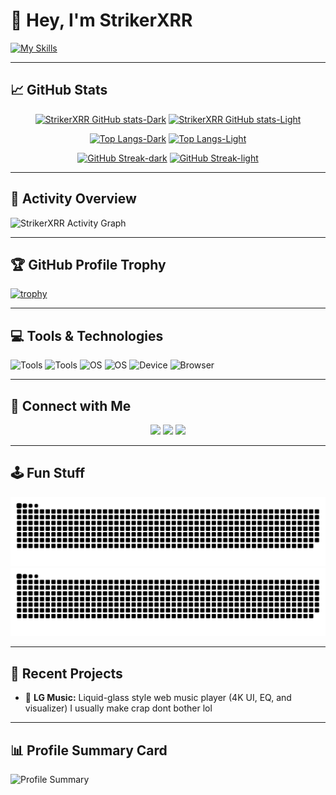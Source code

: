  # 👋 Hey, I'm StrikerXRR

[![My Skills](https://skillicons.dev/icons?i=js,html,css,lua,androidstudio,apple,blender,git,github,gcp,gradle,linux,windows,ai&perline=8)](https://skillicons.dev)

---

## 📈 GitHub Stats
<div align="center">

[![StrikerXRR GitHub stats-Dark](https://github-readme-stats.vercel.app/api?username=StrikerXR&show_icons=true&theme=dark&bg_color=0d1117&hide_border=true#gh-dark-mode-only)](https://github.com/anuraghazra/github-readme-stats#gh-dark-mode-only)
[![StrikerXRR GitHub stats-Light](https://github-readme-stats.vercel.app/api?username=StrikerXR&show_icons=true&theme=default&bg_color=ffffff&hide_border=true#gh-light-mode-only)](https://github.com/anuraghazra/github-readme-stats#gh-light-mode-only)

[![Top Langs-Dark](https://github-readme-stats.vercel.app/api/top-langs/?username=StrikerXR&layout=donut&theme=dark&bg_color=0d1117&hide_border=true#gh-dark-mode-only)](https://github.com/anuraghazra/github-readme-stats#gh-dark-mode-only)
[![Top Langs-Light](https://github-readme-stats.vercel.app/api/top-langs/?username=StrikerXR&layout=donut&theme=default&bg_color=ffffff&hide_border=true#gh-light-mode-only)](https://github.com/anuraghazra/github-readme-stats#gh-light-mode-only)

[![GitHub Streak-dark](https://streak-stats.demolab.com?user=StrikerXR&theme=github-dark&hide_border=true&date_format=j%20M%5B%20Y%5D#gh-dark-mode-only)](https://git.io/streak-stats#gh-dark-mode-only)
[![GitHub Streak-light](https://streak-stats.demolab.com?user=StrikerXR&theme=github&hide_border=true&date_format=j%20M%5B%20Y%5D#gh-light-mode-only)](https://git.io/streak-stats#gh-light-mode-only)

</div>

---

## 🧩 Activity Overview

![StrikerXRR Activity Graph](https://github-readme-activity-graph.vercel.app/graph?username=StrikerXR&theme=github-dark&bg_color=0d1117&hide_border=true)

---

## 🏆 GitHub Profile Trophy

[![trophy](https://github-profile-trophy.vercel.app/?username=StrikerXRR&theme=onedark&no-frame=true&margin-w=15)](https://github.com/ryo-ma/github-profile-trophy)

---

## 💻 Tools & Technologies

![Tools](https://img.shields.io/badge/Editor-VS%20Code-blue?style=flat-square&logo=visualstudiocode)
![Tools](https://img.shields.io/badge/Editor-Android%20Studio-green?style=flat-square&logo=androidstudio)
![OS](https://img.shields.io/badge/OS-Windows%2011-blue?style=flat-square&logo=windows11)
![OS](https://img.shields.io/badge/OS-Linux-black?style=flat-square&logo=linux)
![Device](https://img.shields.io/badge/Device-Galaxy-black?style=flat-square&logo=samsung)
![Browser](https://img.shields.io/badge/Browser-Chrome-gray?style=flat-square&logo=googlechrome)

---

## 💬 Connect with Me

<p align="center">
  <a href="https://github.com/StrikerXRR"><img src="https://img.shields.io/badge/GitHub-StrikerXRR-181717?style=for-the-badge&logo=github"></a>
  <a href="https://discord.gg/"><img src="https://img.shields.io/badge/Discord-Join%20Cha-5865F2?style=for-the-badge&logo=discord&logoColor=white"></a>
  <a href="mailto:strikerxrr@example.com"><img src="https://img.shields.io/badge/Email-Contact%20Me-red?style=for-the-badge&logo=gmail&logoColor=white"></a>
</p>

---

## 🕹️ Fun Stuff

![GitHub Snake Dark](https://github.com/Platane/snk/raw/output/github-contribution-grid-snake-dark.svg#gh-dark-mode-only)
![GitHub Snake Light](https://github.com/Platane/snk/raw/output/github-contribution-grid-snake.svg#gh-light-mode-only)

---

## 🔧 Recent Projects

- 🎵 **LG Music:** Liquid-glass style web music player (4K UI, EQ, and visualizer)
I usually make crap dont bother lol
---

## 📊 Profile Summary Card

![Profile Summary](https://github-profile-summary-cards.vercel.app/api/cards/profile-details?username=StrikerXRR&theme=github_dark)
